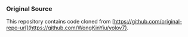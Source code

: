 ### Original Source

This repository contains code cloned from [https://github.com/original-repo-url](https://github.com/WongKinYiu/yolov7). 
